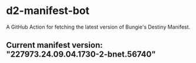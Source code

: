 # d2-manifest-bot
A GitHub Action for fetching the latest version of Bungie's Destiny Manifest.
## Current manifest version: "227973.24.09.04.1730-2-bnet.56740"